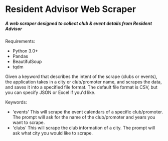 # Resident Advisor Web Scraper
##### A web scraper designed to collect club & event details from Resident Advisor

Requirements:
+ Python 3.0+
+ Pandas
+ BeautifulSoup
+ tqdm

Given a keyword that describes the intent of the scrape (clubs or events), the application takes in a city or club/promoter name, and scrapes the data, and saves it into a specified file format. The default file format is CSV, but you can specify JSON or Excel if you'd like.

Keywords:
+ 'events'
   This will scrape the event calendars of a specific club/promoter. The prompt will ask for the name of the club/promoter and years you want to scrape.
+ 'clubs'
   This will scrape the club information of a city. The prompt will ask what city you would like to scrape.
